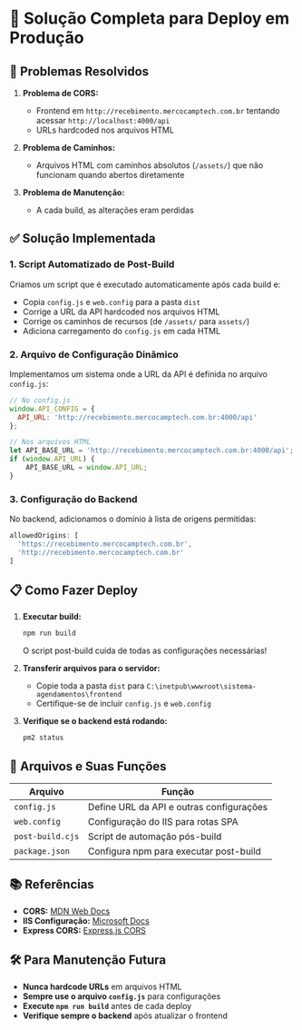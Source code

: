 # 🚀 Solução Completa para Deploy em Produção

## 📌 Problemas Resolvidos

1. **Problema de CORS:**
   - Frontend em `http://recebimento.mercocamptech.com.br` tentando acessar `http://localhost:4000/api`
   - URLs hardcoded nos arquivos HTML

2. **Problema de Caminhos:**
   - Arquivos HTML com caminhos absolutos (`/assets/`) que não funcionam quando abertos diretamente

3. **Problema de Manutenção:**
   - A cada build, as alterações eram perdidas

## ✅ Solução Implementada

### 1. Script Automatizado de Post-Build

Criamos um script que é executado automaticamente após cada build e:

- Copia `config.js` e `web.config` para a pasta `dist`
- Corrige a URL da API hardcoded nos arquivos HTML
- Corrige os caminhos de recursos (de `/assets/` para `assets/`)
- Adiciona carregamento do `config.js` em cada HTML

### 2. Arquivo de Configuração Dinâmico

Implementamos um sistema onde a URL da API é definida no arquivo `config.js`:

```javascript
// No config.js
window.API_CONFIG = {
  API_URL: 'http://recebimento.mercocamptech.com.br:4000/api'
};
```

```javascript
// Nos arquivos HTML
let API_BASE_URL = 'http://recebimento.mercocamptech.com.br:4000/api';
if (window.API_URL) {
    API_BASE_URL = window.API_URL;
}
```

### 3. Configuração do Backend

No backend, adicionamos o domínio à lista de origens permitidas:

```javascript
allowedOrigins: [
  'https://recebimento.mercocamptech.com.br',
  'http://recebimento.mercocamptech.com.br'
]
```

## 📋 Como Fazer Deploy

1. **Executar build:**
   ```bash
   npm run build
   ```
   O script post-build cuida de todas as configurações necessárias!

2. **Transferir arquivos para o servidor:**
   - Copie toda a pasta `dist` para `C:\inetpub\wwwroot\sistema-agendamentos\frontend`
   - Certifique-se de incluir `config.js` e `web.config`

3. **Verifique se o backend está rodando:**
   ```bash
   pm2 status
   ```

## 🔧 Arquivos e Suas Funções

| Arquivo | Função |
|---------|--------|
| `config.js` | Define URL da API e outras configurações |
| `web.config` | Configuração do IIS para rotas SPA |
| `post-build.cjs` | Script de automação pós-build |
| `package.json` | Configura npm para executar post-build |

## 📚 Referências

- **CORS:** [MDN Web Docs](https://developer.mozilla.org/en-US/docs/Web/HTTP/CORS)
- **IIS Configuração:** [Microsoft Docs](https://docs.microsoft.com/en-us/iis/configuration/)
- **Express CORS:** [Express.js CORS](https://expressjs.com/en/resources/middleware/cors.html)

## 🛠️ Para Manutenção Futura

- **Nunca hardcode URLs** em arquivos HTML
- **Sempre use o arquivo `config.js`** para configurações
- **Execute `npm run build`** antes de cada deploy
- **Verifique sempre o backend** após atualizar o frontend

